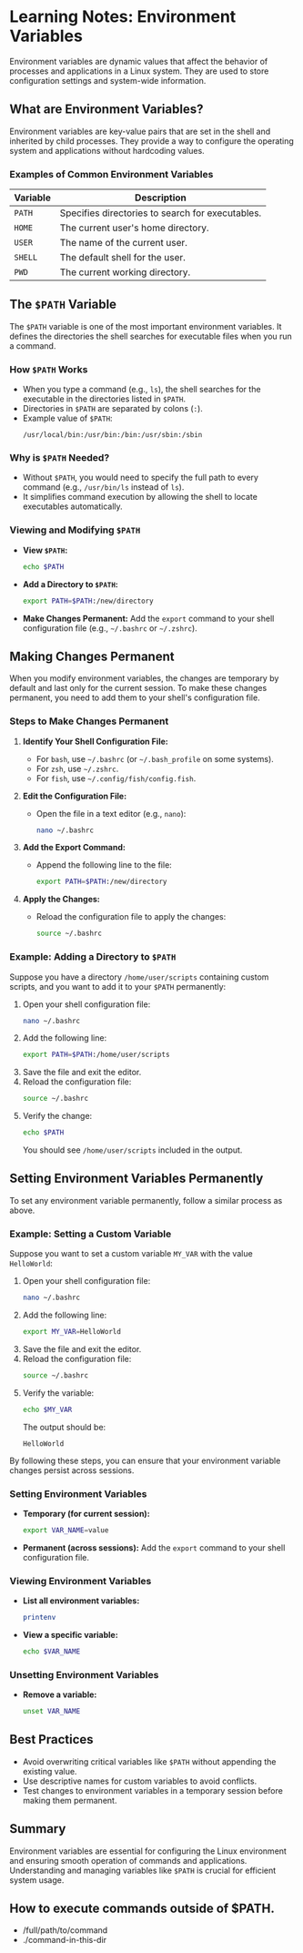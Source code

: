 # Learning Notes: Environment Variables

Environment variables are dynamic values that affect the behavior of processes and applications in a Linux system. They are used to store configuration settings and system-wide information.

## What are Environment Variables?
Environment variables are key-value pairs that are set in the shell and inherited by child processes. They provide a way to configure the operating system and applications without hardcoding values.

### Examples of Common Environment Variables
| Variable | Description                                      |
| -------- | ------------------------------------------------ |
| `PATH`   | Specifies directories to search for executables. |
| `HOME`   | The current user's home directory.               |
| `USER`   | The name of the current user.                    |
| `SHELL`  | The default shell for the user.                  |
| `PWD`    | The current working directory.                   |

## The `$PATH` Variable
The `$PATH` variable is one of the most important environment variables. It defines the directories the shell searches for executable files when you run a command.

### How `$PATH` Works
- When you type a command (e.g., `ls`), the shell searches for the executable in the directories listed in `$PATH`.
- Directories in `$PATH` are separated by colons (`:`).
- Example value of `$PATH`:
  ```
  /usr/local/bin:/usr/bin:/bin:/usr/sbin:/sbin
  ```

### Why is `$PATH` Needed?
- Without `$PATH`, you would need to specify the full path to every command (e.g., `/usr/bin/ls` instead of `ls`).
- It simplifies command execution by allowing the shell to locate executables automatically.

### Viewing and Modifying `$PATH`
- **View `$PATH`:**
  ```bash
  echo $PATH
  ```
- **Add a Directory to `$PATH`:**
  ```bash
  export PATH=$PATH:/new/directory
  ```
- **Make Changes Permanent:** Add the `export` command to your shell configuration file (e.g., `~/.bashrc` or `~/.zshrc`).

## Making Changes Permanent

When you modify environment variables, the changes are temporary by default and last only for the current session. To make these changes permanent, you need to add them to your shell's configuration file.

### Steps to Make Changes Permanent
1. **Identify Your Shell Configuration File:**
   - For `bash`, use `~/.bashrc` (or `~/.bash_profile` on some systems).
   - For `zsh`, use `~/.zshrc`.
   - For `fish`, use `~/.config/fish/config.fish`.

2. **Edit the Configuration File:**
   - Open the file in a text editor (e.g., `nano`):
     ```bash
     nano ~/.bashrc
     ```

3. **Add the Export Command:**
   - Append the following line to the file:
     ```bash
     export PATH=$PATH:/new/directory
     ```

4. **Apply the Changes:**
   - Reload the configuration file to apply the changes:
     ```bash
     source ~/.bashrc
     ```

### Example: Adding a Directory to `$PATH`
Suppose you have a directory `/home/user/scripts` containing custom scripts, and you want to add it to your `$PATH` permanently:
1. Open your shell configuration file:
   ```bash
   nano ~/.bashrc
   ```
2. Add the following line:
   ```bash
   export PATH=$PATH:/home/user/scripts
   ```
3. Save the file and exit the editor.
4. Reload the configuration file:
   ```bash
   source ~/.bashrc
   ```
5. Verify the change:
   ```bash
   echo $PATH
   ```
   You should see `/home/user/scripts` included in the output.

## Setting Environment Variables Permanently

To set any environment variable permanently, follow a similar process as above.

### Example: Setting a Custom Variable
Suppose you want to set a custom variable `MY_VAR` with the value `HelloWorld`:
1. Open your shell configuration file:
   ```bash
   nano ~/.bashrc
   ```
2. Add the following line:
   ```bash
   export MY_VAR=HelloWorld
   ```
3. Save the file and exit the editor.
4. Reload the configuration file:
   ```bash
   source ~/.bashrc
   ```
5. Verify the variable:
   ```bash
   echo $MY_VAR
   ```
   The output should be:
   ```
   HelloWorld
   ```

By following these steps, you can ensure that your environment variable changes persist across sessions.


### Setting Environment Variables
- **Temporary (for current session):**
  ```bash
  export VAR_NAME=value
  ```
- **Permanent (across sessions):** Add the `export` command to your shell configuration file.

### Viewing Environment Variables
- **List all environment variables:**
  ```bash
  printenv
  ```
- **View a specific variable:**
  ```bash
  echo $VAR_NAME
  ```

### Unsetting Environment Variables
- **Remove a variable:**
  ```bash
  unset VAR_NAME
  ```

## Best Practices
- Avoid overwriting critical variables like `$PATH` without appending the existing value.
- Use descriptive names for custom variables to avoid conflicts.
- Test changes to environment variables in a temporary session before making them permanent.


## Summary
Environment variables are essential for configuring the Linux environment and ensuring smooth operation of commands and applications. Understanding and managing variables like `$PATH` is crucial for efficient system usage.


## How to execute commands outside of $PATH.
-  /full/path/to/command
- ./command-in-this-dir